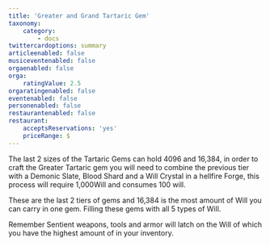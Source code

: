 ```yaml
---
title: 'Greater and Grand Tartaric Gem'
taxonomy:
    category:
        - docs
twittercardoptions: summary
articleenabled: false
musiceventenabled: false
orgaenabled: false
orga:
    ratingValue: 2.5
orgaratingenabled: false
eventenabled: false
personenabled: false
restaurantenabled: false
restaurant:
    acceptsReservations: 'yes'
    priceRange: $
---
```


The last 2 sizes of the Tartaric Gems can hold 4096 and 16,384, in order to craft the Greater Tartaric gem you will need to combine the previous tier with a Demonic Slate, Blood Shard and a Will Crystal in a hellfire Forge, this process will require 1,000Will and consumes 100 will.

These are the last 2 tiers of gems and 16,384 is the most amount of Will you can carry in one gem. Filling these gems with all 5 types of Will.

Remember Sentient weapons, tools and armor will latch on the Will of which you have the highest amount of in your inventory.

